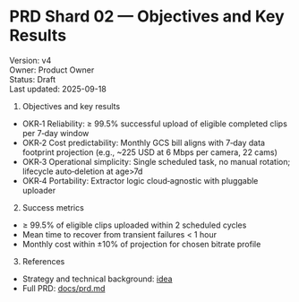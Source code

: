 # PRD Shard 02 — Objectives and Key Results

Version: v4  
Owner: Product Owner  
Status: Draft  
Last updated: 2025-09-18

1. Objectives and key results
- OKR‑1 Reliability: ≥ 99.5% successful upload of eligible completed clips per 7‑day window
- OKR‑2 Cost predictability: Monthly GCS bill aligns with 7‑day data footprint projection (e.g., ~225 USD at 6 Mbps per camera, 22 cams)
- OKR‑3 Operational simplicity: Single scheduled task, no manual rotation; lifecycle auto‑deletion at age>7d
- OKR‑4 Portability: Extractor logic cloud‑agnostic with pluggable uploader

2. Success metrics
- ≥ 99.5% of eligible clips uploaded within 2 scheduled cycles
- Mean time to recover from transient failures < 1 hour
- Monthly cost within ±10% of projection for chosen bitrate profile

3. References
- Strategy and technical background: [idea](docs/idea.md:2)
- Full PRD: [docs/prd.md](docs/prd.md:1)